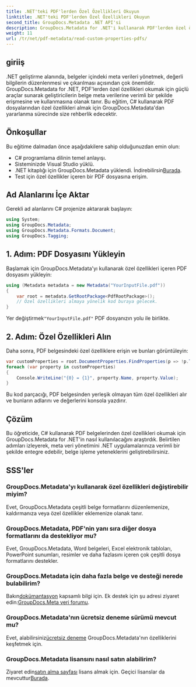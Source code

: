 ```yaml
---
title: .NET'teki PDF'lerden Özel Özellikleri Okuyun
linktitle: .NET'teki PDF'lerden Özel Özellikleri Okuyun
second_title: GroupDocs.Metadata .NET API'si
description: GroupDocs.Metadata for .NET'i kullanarak PDF'lerden özel özellikleri nasıl çıkaracağınızı öğrenin. C# ile belge meta veri yönetimine dalın.
weight: 11
url: /tr/net/pdf-metadata/read-custom-properties-pdfs/
---
```

## giriiş
.NET geliştirme alanında, belgeler içindeki meta verileri yönetmek, değerli bilgilerin düzenlenmesi ve çıkarılması açısından çok önemlidir. GroupDocs.Metadata for .NET, PDF'lerden özel özellikleri okumak için güçlü araçlar sunarak geliştiricilerin belge meta verilerine verimli bir şekilde erişmesine ve kullanmasına olanak tanır. Bu eğitim, C# kullanarak PDF dosyalarından özel özellikleri almak için GroupDocs.Metadata'dan yararlanma sürecinde size rehberlik edecektir.
## Önkoşullar
Bu eğitime dalmadan önce aşağıdakilere sahip olduğunuzdan emin olun:
- C# programlama dilinin temel anlayışı.
- Sisteminizde Visual Studio yüklü.
- .NET kitaplığı için GroupDocs.Metadata yüklendi. İndirebilirsin[Burada](https://releases.groupdocs.com/metadata/net/).
- Test için özel özellikler içeren bir PDF dosyasına erişim.

## Ad Alanlarını İçe Aktar
Gerekli ad alanlarını C# projenize aktararak başlayın:
```csharp
using System;
using GroupDocs.Metadata;
using GroupDocs.Metadata.Formats.Document;
using GroupDocs.Tagging;
```
## 1. Adım: PDF Dosyasını Yükleyin
Başlamak için GroupDocs.Metadata'yı kullanarak özel özellikleri içeren PDF dosyasını yükleyin:
```csharp
using (Metadata metadata = new Metadata("YourInputFile.pdf"))
{
    var root = metadata.GetRootPackage<PdfRootPackage>();
    // Özel özellikleri almaya yönelik kod buraya gelecek.
}
```
 Yer değiştirmek`"YourInputFile.pdf"` PDF dosyanızın yolu ile birlikte.
## 2. Adım: Özel Özellikleri Alın
Daha sonra, PDF belgesindeki özel özelliklere erişin ve bunları görüntüleyin:
```csharp
var customProperties = root.DocumentProperties.FindProperties(p => !p.Tags.Contains(Tags.Document.BuiltIn));
foreach (var property in customProperties)
{
    Console.WriteLine("{0} = {1}", property.Name, property.Value);
}
```
Bu kod parçacığı, PDF belgesinden yerleşik olmayan tüm özel özellikleri alır ve bunların adlarını ve değerlerini konsola yazdırır.

## Çözüm
Bu öğreticide, C# kullanarak PDF belgelerinden özel özellikleri okumak için GroupDocs.Metadata for .NET'in nasıl kullanılacağını araştırdık. Belirtilen adımları izleyerek, meta veri yönetimini .NET uygulamalarınıza verimli bir şekilde entegre edebilir, belge işleme yeteneklerini geliştirebilirsiniz.

## SSS'ler
### GroupDocs.Metadata'yı kullanarak özel özellikleri değiştirebilir miyim?
Evet, GroupDocs.Metadata çeşitli belge formatlarını düzenlemenize, kaldırmanıza veya özel özellikler eklemenize olanak tanır.
### GroupDocs.Metadata, PDF'nin yanı sıra diğer dosya formatlarını da destekliyor mu?
Evet, GroupDocs.Metadata, Word belgeleri, Excel elektronik tabloları, PowerPoint sunumları, resimler ve daha fazlasını içeren çok çeşitli dosya formatlarını destekler.
### GroupDocs.Metadata için daha fazla belge ve desteği nerede bulabilirim?
 Bakın[dokümantasyon](https://tutorials.groupdocs.com/metadata/net/) kapsamlı bilgi için. Ek destek için şu adresi ziyaret edin:[GroupDocs.Meta veri forumu](https://forum.groupdocs.com/c/metadata/14).
### GroupDocs.Metadata'nın ücretsiz deneme sürümü mevcut mu?
 Evet, alabilirsiniz[ücretsiz deneme](https://releases.groupdocs.com/) GroupDocs.Metadata'nın özelliklerini keşfetmek için.
### GroupDocs.Metadata lisansını nasıl satın alabilirim?
 Ziyaret edin[satın alma sayfası](https://purchase.groupdocs.com/buy) lisans almak için. Geçici lisanslar da mevcuttur[Burada](https://purchase.groupdocs.com/temporary-license/).